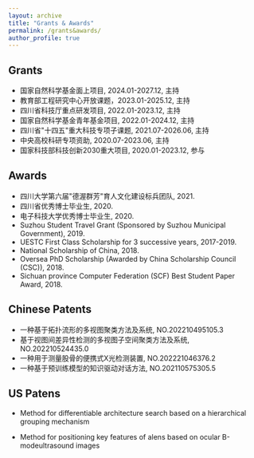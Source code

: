 ```yaml
---
layout: archive
title: "Grants & Awards"
permalink: /grants&awards/
author_profile: true
---
```

## Grants
* 国家自然科学基金面上项目, 2024.01-2027.12, 主持
* 教育部工程研究中心开放课题，2023.01-2025.12, 主持
* 四川省科技厅重点研发项目, 2022.01-2023.12, 主持
* 国家自然科学基金青年基金项目, 2022.01-2024.12, 主持
* 四川省"十四五"重大科技专项子课题, 2021.07-2026.06, 主持
* 中央高校科研专项资助, 2020.07-2023.06, 主持
* 国家科技部科技创新2030重大项目, 2020.01-2023.12, 参与

## Awards
* 四川大学第六届"德渥群芳"育人文化建设标兵团队, 2021.
* 四川省优秀博士毕业生, 2020.
* 电子科技大学优秀博士毕业生, 2020.
* Suzhou Student Travel Grant (Sponsored by Suzhou Municipal Government), 2019.
* UESTC First Class Scholarship for 3 successive years, 2017-2019.
* National Scholarship of China, 2018.
* Oversea PhD Scholarship (Awarded by China Scholarship Council (CSC)), 2018.
* Sichuan province Computer Federation (SCF) Best Student Paper Award, 2018.

## Chinese Patents
* 一种基于拓扑流形的多视图聚类方法及系统, NO.202210495105.3
* 基于视图间差异性检测的多视图子空间聚类方法及系统, NO.202210524435.0
* 一种用于测量股骨的便携式X光检测装置, NO.202221046376.2
* 一种基于预训练模型的知识驱动对话方法, NO.202110575305.5

## US Patens
* Method for differentiable architecture search based on a hierarchical grouping mechanism
* Method for positioning key features of alens based on ocular B-modeultrasound images

  <!--
  * Outstanding Graduate Student in Sichuan Province, Sichuan Province, 2020.
  Outstanding Graduate Student of University of Electronic Science and Technology of China, UESTC, 2020.
  -->
